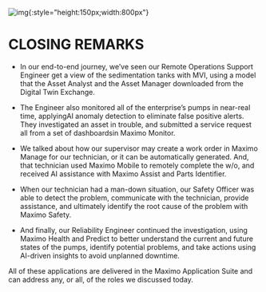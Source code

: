 ![img](/img/mas_8.5/banner.png){:style="height:150px;width:800px"}

<h1>CLOSING REMARKS</h1> 

- In our end-to-end journey, we’ve seen our Remote Operations Support Engineer get a view of the sedimentation tanks with MVI, using a model that the Asset Analyst and the Asset Manager downloaded from the Digital Twin Exchange. 

- The Engineer also monitored all of the enterprise’s pumps in near-real time, applyingAI anomaly detection to eliminate false positive alerts. They investigated an asset in trouble, and submitted a service request all from a set of dashboardsin Maximo Monitor. 

- We talked about how our supervisor may create a work order in Maximo Manage for our technician, or it can be automatically generated.  And, that technician used Maximo Mobile to remotely complete the w/o, and received AI assistance with Maximo Assist and Parts Identifier. 

- When our technician had a man-down situation, our Safety Officer was able to detect the problem, communicate with the technician, provide assistance, and ultimately identify the root cause of the problem with Maximo Safety. 

- And finally, our Reliability Engineer continued the investigation, using Maximo Health and Predict to better understand the current and future states of the pumps, identify potential problems, and take actions using AI-driven insights to avoid unplanned downtime. 

All of these applications are delivered in the Maximo Application Suite and can address any, or all, of the roles we discussed today. 